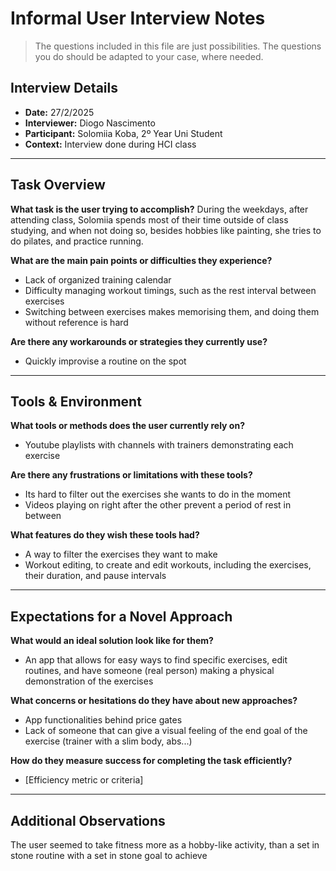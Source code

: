 # Informal User Interview Notes 

> 	The questions included in this file are just possibilities. The questions you do should be adapted to your case, where needed.

## Interview Details 
- **Date:** 27/2/2025
- **Interviewer:** Diogo Nascimento
- **Participant:** Solomiia Koba, 2º Year Uni Student
- **Context:** Interview done during HCI class
- --- 
## Task Overview 

 **What task is the user trying to accomplish?** 
During the weekdays, after attending class, Solomiia spends most of their time
outside of class studying, and when not doing so, besides hobbies like painting,
she tries to do pilates, and practice running.

**What are the main pain points or difficulties they experience?** 
- Lack of organized training calendar
- Difficulty managing workout timings, such as the rest interval between exercises
- Switching between exercises makes memorising them, and doing them without reference is hard

**Are there any workarounds or strategies they currently use?**
- Quickly improvise a routine on the spot

---- 
## Tools & Environment 
**What tools or methods does the user currently rely on?** 
- Youtube playlists with channels with trainers demonstrating each exercise

**Are there any frustrations or limitations with these tools?** 
- Its hard to filter out the exercises she wants to do in the moment
- Videos playing on right after the other prevent a period of rest in between

**What features do they wish these tools had?** 
- A way to filter the exercises they want to make
- Workout editing, to create and edit workouts, including the exercises, their duration, and pause intervals
--- 
## Expectations for a Novel Approach 

**What would an ideal solution look like for them?** 
- An app that allows for easy ways to find specific exercises, edit routines, and have someone (real person)
making a physical demonstration of the exercises

**What concerns or hesitations do they have about new approaches?** 
- App functionalities behind price gates
- Lack of someone that can give a visual feeling of the end goal of the exercise (trainer with a slim body, abs...)

**How do they measure success for completing the task efficiently?** 
- [Efficiency metric or criteria] 

--- 
## Additional Observations 
The user seemed to take fitness more as a hobby-like activity, than a set in stone
routine with a set in stone goal to achieve 

